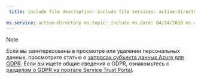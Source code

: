 ```yaml
---
 title: include file description: include file services: active-directory author: eross-msft
 
ms.service: active-directory ms.topic: include ms.date: 04/24/2018 ms.author: lizross ms.custom: include file
---
```


>[!Note] 
>Если вы заинтересованы в просмотре или удалении персональных данных, просмотрите статью о [запросах субъекта данных Azure для GDPR](https://docs.microsoft.com/microsoft-365/compliance/gdpr-dsr-azure). Если вы ищете общие сведения о GDPR, ознакомьтесь с [разделом о GDPR на портале Service Trust Portal](https://servicetrust.microsoft.com/ViewPage/GDPRGetStarted).